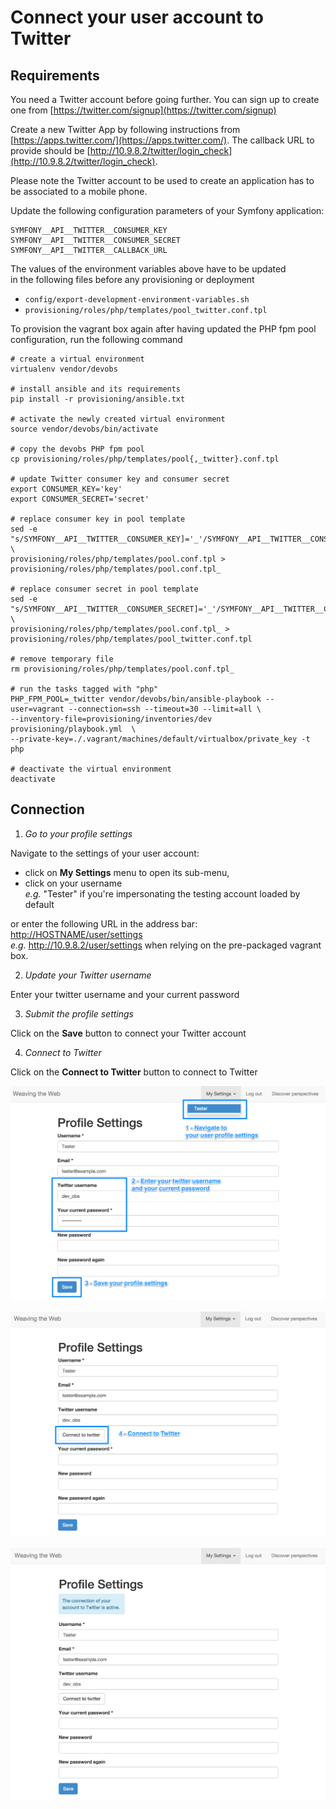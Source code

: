 # Connect your user account to Twitter

## Requirements

You need a Twitter account before going further. 
You can sign up to create one from [https://twitter.com/signup](https://twitter.com/signup)

Create a new Twitter App by following instructions from [https://apps.twitter.com/](https://apps.twitter.com/).
The callback URL to provide should be [http://10.9.8.2/twitter/login_check](http://10.9.8.2/twitter/login_check).

Please note the Twitter account to be used to create an application has to be associated to a mobile phone.

Update the following configuration parameters of your Symfony application:

```
SYMFONY__API__TWITTER__CONSUMER_KEY
SYMFONY__API__TWITTER__CONSUMER_SECRET
SYMFONY__API__TWITTER__CALLBACK_URL
```

The values of the environment variables above have to be updated  
in the following files before any provisioning or deployment

 * `config/export-development-environment-variables.sh`
 * `provisioning/roles/php/templates/pool_twitter.conf.tpl`
 
To provision the vagrant box again after having updated the PHP fpm pool configuration, 
run the following command

```
# create a virtual environment
virtualenv vendor/devobs

# install ansible and its requirements 
pip install -r provisioning/ansible.txt

# activate the newly created virtual environment
source vendor/devobs/bin/activate

# copy the devobs PHP fpm pool 
cp provisioning/roles/php/templates/pool{,_twitter}.conf.tpl

# update Twitter consumer key and consumer secret
export CONSUMER_KEY='key'
export CONSUMER_SECRET='secret'

# replace consumer key in pool template
sed -e "s/SYMFONY__API__TWITTER__CONSUMER_KEY]='_'/SYMFONY__API__TWITTER__CONSUMER_KEY]='"$CONSUMER_KEY"'/g" \
provisioning/roles/php/templates/pool.conf.tpl > provisioning/roles/php/templates/pool.conf.tpl_

# replace consumer secret in pool template
sed -e "s/SYMFONY__API__TWITTER__CONSUMER_SECRET]='_'/SYMFONY__API__TWITTER__CONSUMER_SECRET]='"$CONSUMER_SECRET"'/g" \
provisioning/roles/php/templates/pool.conf.tpl_ > provisioning/roles/php/templates/pool_twitter.conf.tpl

# remove temporary file
rm provisioning/roles/php/templates/pool.conf.tpl_

# run the tasks tagged with "php"
PHP_FPM_POOL=_twitter vendor/devobs/bin/ansible-playbook --user=vagrant --connection=ssh --timeout=30 --limit=all \
--inventory-file=provisioning/inventories/dev provisioning/playbook.yml  \
--private-key=./.vagrant/machines/default/virtualbox/private_key -t php

# deactivate the virtual environment
deactivate
```
 
## Connection

 1. *Go to your profile settings*
 
 Navigate to the settings of your user account:

  * click on **My Settings** menu to open its sub-menu,
  * click on your username  
   *e.g.* "Tester" if you're impersonating the testing account loaded by default
 
 or enter the following URL in the address bar: [http://HOSTNAME/user/settings](http://10.9.8.2/user/settings)  
  *e.g.* http://10.9.8.2/user/settings when relying on the pre-packaged vagrant box.

 2. *Update your Twitter username*
 
 Enter your twitter username and your current password

 3. *Submit the profile settings*
 
 Click on the **Save** button to connect your Twitter account
 
 4. *Connect to Twitter*
 
 Click on the **Connect to Twitter** button to connect to Twitter

[![Update your twitter account](img/connect-to-twitter-1.png)](http://10.9.8.2/user/settings)

[![Connect to twitter](img/connect-to-twitter-2.png)](http://10.9.8.2/user/settings)

[![User profile connected to twitter](img/connect-to-twitter-3.png)](http://10.9.8.2/user/settings)
